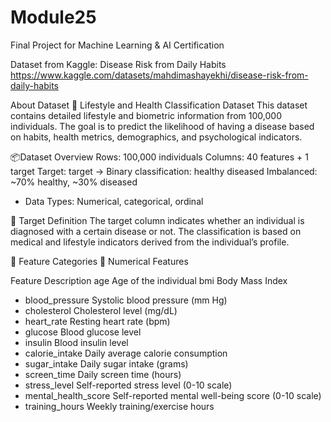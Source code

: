 # Module25
Final Project for Machine Learning &amp; AI Certification

Dataset from Kaggle: Disease Risk from Daily Habits
https://www.kaggle.com/datasets/mahdimashayekhi/disease-risk-from-daily-habits

About Dataset
🧠 Lifestyle and Health Classification Dataset
This dataset contains detailed lifestyle and biometric information from 100,000 individuals. The goal is to predict the likelihood of having a disease based on habits, health metrics, demographics, and psychological indicators.

📦Dataset Overview
Rows: 100,000 individuals
Columns: 40 features + 1 target
Target: target → Binary classification:
healthy
diseased
Imbalanced: ~70% healthy, ~30% diseased
- Data Types: Numerical, categorical, ordinal
  
🎯 Target Definition
The target column indicates whether an individual is diagnosed with a certain disease or not. The classification is based on medical and lifestyle indicators derived from the individual’s profile.

🧬 Feature Categories
🔢 Numerical Features

Feature	          Description
age	              Age of the individual
bmi	Body Mass Index
- blood_pressure	Systolic blood pressure (mm Hg)
- cholesterol	Cholesterol level (mg/dL)
- heart_rate	Resting heart rate (bpm)
- glucose	Blood glucose level
- insulin	Blood insulin level
- calorie_intake	Daily average calorie consumption
- sugar_intake	Daily sugar intake (grams)
- screen_time	Daily screen time (hours)
- stress_level	Self-reported stress level (0-10 scale)
- mental_health_score	Self-reported mental well-being score (0-10 scale)
- training_hours	Weekly training/exercise hours
